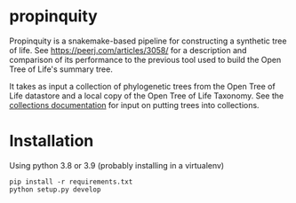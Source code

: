 # propinquity

Propinquity is a snakemake-based pipeline for constructing a synthetic tree of life.  See https://peerj.com/articles/3058/ for a description and comparison of its performance to the previous tool used to build the Open Tree of Life's summary tree.

It takes as input a collection of phylogenetic trees from the Open Tree of Life
datastore and a local copy of the Open Tree of Life Taxonomy. See the [collections documentation](https://github.com/OpenTreeOfLife/opentree/wiki/Working-with-tree-collections) for input on putting trees into collections.


# Installation
Using python 3.8 or 3.9 (probably installing in a virtualenv)

    pip install -r requirements.txt
    python setup.py develop

